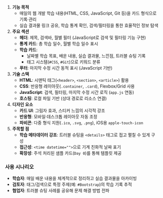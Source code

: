 1. **기능 목적**
   - 매일의 웹 개발 학습 내용(HTML, CSS, JavaScript, Git 등)을 카드 형식으로 기록·관리
   - 실습 결과물 링크 공유, 학습 통계 확인, 검색/필터링을 통한 효율적인 정보 탐색
2. **주요 섹션**
   - **헤더**: 제목, 검색바, 월별 필터 (JavaScript로 검색 및 필터링 기능 구현)
   - **통계 카드**: 총 학습 일수, 월별 학습 일수 표시
   - **학습 카드**:
     - 날짜별 학습 목표, 배운 내용, 실습 결과물, 느낀점, 트러블 슈팅 기록
     - 태그 시스템(`#CSS`, `#Git`)으로 키워드 분류
   - **푸터**: 마지막 수정 시간 동적 표시 (JavaScript 기반)
3. **기술 스택**
   - **HTML**: 시맨틱 태그(`<header>`, `<section>`, `<article>`) 활용
   - **CSS**: 반응형 레이아웃(`.container`, `.card`), Flexbox/Grid 사용
   - **JavaScript**: 검색, 필터링, 마지막 수정 시간 로직 (`app.js` 연동)
   - **호스팅**: 로컬 파일 기반 (상대 경로로 리소스 연결)
4. **디자인 요소**
   - **카드 UI**: 그림자 효과, 스티커 느낌의 시각적 강조
   - **반응형**: 모바일·데스크톱 레이아웃 자동 조정
   - **파비콘**: 다중 형식 지원(`.ico`, `.svg`, `.png`), iOS용 `apple-touch-icon`
5. **주목할 점**
   - **학습 메타데이터 강조**: 트러블 슈팅을 `<details>` 태그로 접고 펼칠 수 있게 구성
   - **접근성**: `<time datetime="">`으로 기계 친화적 날짜 표기
   - **확장성**: 주석 처리된 샘플 카드(`Day 0`)를 통해 템플릿 제공

### **사용 시나리오**

- **학습자**: 매일 배운 내용을 체계적으로 정리하고 실습 결과물을 아카이빙
- **검토자**: 태그/검색으로 특정 주제(예: `#Bootstrap`)의 학습 기록 추적
- **협업자**: 트러블 슈팅 사례를 공유해 문제 해결 방법 전파
